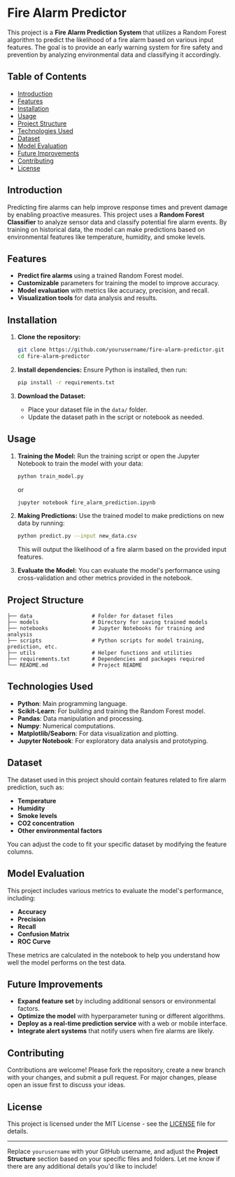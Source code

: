 

# Fire Alarm Predictor

This project is a **Fire Alarm Prediction System** that utilizes a Random Forest algorithm to predict the likelihood of a fire alarm based on various input features. The goal is to provide an early warning system for fire safety and prevention by analyzing environmental data and classifying it accordingly.

## Table of Contents

- [Introduction](#introduction)
- [Features](#features)
- [Installation](#installation)
- [Usage](#usage)
- [Project Structure](#project-structure)
- [Technologies Used](#technologies-used)
- [Dataset](#dataset)
- [Model Evaluation](#model-evaluation)
- [Future Improvements](#future-improvements)
- [Contributing](#contributing)
- [License](#license)

## Introduction

Predicting fire alarms can help improve response times and prevent damage by enabling proactive measures. This project uses a **Random Forest Classifier** to analyze sensor data and classify potential fire alarm events. By training on historical data, the model can make predictions based on environmental features like temperature, humidity, and smoke levels.

## Features

- **Predict fire alarms** using a trained Random Forest model.
- **Customizable** parameters for training the model to improve accuracy.
- **Model evaluation** with metrics like accuracy, precision, and recall.
- **Visualization tools** for data analysis and results.

## Installation

1. **Clone the repository:**
   ```bash
   git clone https://github.com/yourusername/fire-alarm-predictor.git
   cd fire-alarm-predictor
   ```

2. **Install dependencies:**
   Ensure Python is installed, then run:
   ```bash
   pip install -r requirements.txt
   ```

3. **Download the Dataset:**
   - Place your dataset file in the `data/` folder.
   - Update the dataset path in the script or notebook as needed.

## Usage

1. **Training the Model:**
   Run the training script or open the Jupyter Notebook to train the model with your data:
   ```bash
   python train_model.py
   ```
   or
   ```bash
   jupyter notebook fire_alarm_prediction.ipynb
   ```

2. **Making Predictions:**
   Use the trained model to make predictions on new data by running:
   ```bash
   python predict.py --input new_data.csv
   ```
   This will output the likelihood of a fire alarm based on the provided input features.

3. **Evaluate the Model:**
   You can evaluate the model's performance using cross-validation and other metrics provided in the notebook.

## Project Structure

    ├── data                   # Folder for dataset files
    ├── models                 # Directory for saving trained models
    ├── notebooks              # Jupyter Notebooks for training and analysis
    ├── scripts                # Python scripts for model training, prediction, etc.
    ├── utils                  # Helper functions and utilities
    ├── requirements.txt       # Dependencies and packages required
    └── README.md              # Project README

## Technologies Used

- **Python**: Main programming language.
- **Scikit-Learn**: For building and training the Random Forest model.
- **Pandas**: Data manipulation and processing.
- **Numpy**: Numerical computations.
- **Matplotlib/Seaborn**: For data visualization and plotting.
- **Jupyter Notebook**: For exploratory data analysis and prototyping.

## Dataset

The dataset used in this project should contain features related to fire alarm prediction, such as:
- **Temperature**
- **Humidity**
- **Smoke levels**
- **CO2 concentration**
- **Other environmental factors**

You can adjust the code to fit your specific dataset by modifying the feature columns.

## Model Evaluation

This project includes various metrics to evaluate the model's performance, including:
- **Accuracy**
- **Precision**
- **Recall**
- **Confusion Matrix**
- **ROC Curve**

These metrics are calculated in the notebook to help you understand how well the model performs on the test data.

## Future Improvements

- **Expand feature set** by including additional sensors or environmental factors.
- **Optimize the model** with hyperparameter tuning or different algorithms.
- **Deploy as a real-time prediction service** with a web or mobile interface.
- **Integrate alert systems** that notify users when fire alarms are likely.

## Contributing

Contributions are welcome! Please fork the repository, create a new branch with your changes, and submit a pull request. For major changes, please open an issue first to discuss your ideas.

## License

This project is licensed under the MIT License - see the [LICENSE](LICENSE) file for details.

---

Replace `yourusername` with your GitHub username, and adjust the **Project Structure** section based on your specific files and folders. Let me know if there are any additional details you'd like to include!
